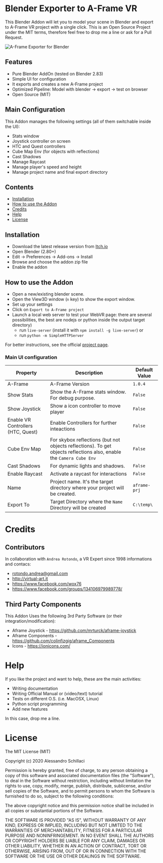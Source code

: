 # Blender Exporter to A-Frame VR

This Blender Addon will let you to model your scene in Blender and export to A-Frame VR project with a single click. This is an Open Source Project under the MIT terms, therefore feel free to drop me a line or ask for a Pull Request.

![A-Frame Exporter for Blender](https://github.com/silverslade/aframe_blender_exporter/images/aframe_exporter.png)

## Features

+ Pure Blender AddOn (tested on Blender 2.83)
+ Simple UI for configuration
+ It exports and creates a new A-Frame project
+ Optimized Pipeline: Model with blender -> export -> test on browser
+ Open Source (MIT)

## Main Configuration
This Addon manages the following settings (all of them switchable inside the UI):

+ Stats window
+ Joystick controller on screen
+ HTC and Quest controllers
+ Cube Map Env (for objects with reflections)
+ Cast Shadows
+ Manage Raycast
+ Manage player's speed and height
+ Manage project name and final export directory

## Contents

+ [Installation](#installation)
+ [How to use the Addon](#How-to-use-the-Addon)
+ [Credits](#Credits)
+ [Help](#Help)
+ [License](#License)

## Installation

+ Download the latest release version from [Itch.io](https://silverslade.itch.io/out-rock)
+ Open Blender (2.80+)
+ Edit -> Preferences -> Add-ons -> Install
+ Browse and choose the addon zip file
+ Enable the addon

## How to use the Addon

+ Open a new/existing blender scene.
+ Open the View3D window (`n` key) to show the export window.
+ Set up your settings
+ Click on `Export to A-Frame project`
+ Launch a local web server to test your WebVR page: there are several possibilities, the best are nodejs or python inside the output target directory)
    + run `live-server` (install it with `npm install -g live-server`) or
    + run `python -m SimpleHTTPServer`

For better instructions, see the official [project page](https://silverslade.itch.io/out-rock).

### Main UI configuration

| Property       | Description      | Default Value                          |
|----------------|------------------|----------------------------------|
| A-Frame        | A-Frame Version  | `1.0.4` | 
| Show Stats     | Show the A-Frame stats window. For debug purpose.  | `False` | 
| Show Joystick  | Show a icon controller to move player  | `False`    | 
| Enable VR Controllers (HTC, Quest) | Enable Controllers for further inteactions  | `False`  | 
| Cube Env Map   | For skybox reflections (but not objects reflections). To get objects reflections also, enable the `Camera Cube Env` | `False`  | 
| Cast Shadows   | For dynamic lights and shadows.| `False`    | 
| Enable Raycast   | Activate a raycast for interactions | `False`     | 
| Name   | Project name. It's the target directory where your project will be created. | `aframe-prj`       | 
| Export To   | Target Directory where the `Name` Directory will be created | `C:\temp\` | 

# Credits

## Contributors

In collaboration with `Andrea Rotondo`, a VR Expert since 1998
informations and contacs: 
+ rotondo.andrea@gmail.com
+ http://virtual-art.it
+ https://www.facebook.com/wox76
+ https://www.facebook.com/groups/134106979989778/

## Third Party Components
This Addon Uses the following 3rd Party Software (or their integration/modification):
+ Aframe Joystick - https://github.com/mrturck/aframe-joystick
+ Aframe Components - https://github.com/colinfizgig/aframe_Components
+ Icons - https://ionicons.com/


# Help

If you like the project and want to help, these are the main activities:

+ Writing documentation
+ Writing Official Manual or (video/text) tutorial
+ Tests on different O.S. (i.e. MacOSX, Linux)
+ Python script programming
+ Add new features

In this case, drop me a line.

# License
The MIT License (MIT)

Copyright (c) 2020 Alessandro Schillaci

Permission is hereby granted, free of charge, to any person obtaining a copy
of this software and associated documentation files (the "Software"), to deal
in the Software without restriction, including without limitation the rights
to use, copy, modify, merge, publish, distribute, sublicense, and/or sell
copies of the Software, and to permit persons to whom the Software is
furnished to do so, subject to the following conditions:

The above copyright notice and this permission notice shall be included in all
copies or substantial portions of the Software.

THE SOFTWARE IS PROVIDED "AS IS", WITHOUT WARRANTY OF ANY KIND, EXPRESS OR
IMPLIED, INCLUDING BUT NOT LIMITED TO THE WARRANTIES OF MERCHANTABILITY,
FITNESS FOR A PARTICULAR PURPOSE AND NONINFRINGEMENT. IN NO EVENT SHALL THE
AUTHORS OR COPYRIGHT HOLDERS BE LIABLE FOR ANY CLAIM, DAMAGES OR OTHER
LIABILITY, WHETHER IN AN ACTION OF CONTRACT, TORT OR OTHERWISE, ARISING FROM,
OUT OF OR IN CONNECTION WITH THE SOFTWARE OR THE USE OR OTHER DEALINGS IN THE
SOFTWARE.